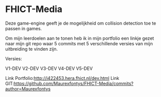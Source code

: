 # FHICT-Media

Deze game-engine geeft je de mogelijkheid om collision detection toe te passen in games.

Om mijn leerdoelen aan te tonen heb ik in mijn portfolio een linkje gezet naar mijn git repo waar 5 commits met 5 verschillende versies van mijn uitbreiding te vinden zijn.

Versies:

V1-DEV
V2-DEV
V3-DEV
V4-DEV
V5-DEV

Link Portfolio:http://i422453.hera.fhict.nl/dev.html
Link GIT:https://github.com/Maurexfontys/FHICT-Media/commits?author=Maurexfontys
